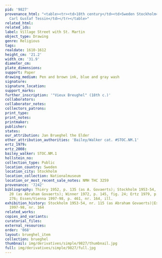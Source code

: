 ```yaml
---
pid: '9827'
provenance_html: "<table><tr><td>18th century</td><td>Sweden Stockholm</td><td>Count
  Carl Gustaf Tessin</td></tr></table>"
related_html: 
related_ids: 
label: Village Street with St. Martin
object_type: Drawing
genre: Religious
tags: 
realdate: 1610-1612
height_cm: '21.2'
width_cm: '31.9'
diameter_cm: 
plate_dimensions: 
support: Paper
drawing_medium: Pen and brown ink, blue and gray wash
signature: 
signature_location: 
support_marks: 
further_inscription: '"Vieux Breughel" (18th c.)'
collaborators: 
collaborator_notes: 
collectors_patrons: 
print_type: 
print_notes: 
printmaker: 
publisher: 
states: 
our_attribution: Jan Brueghel the Elder
other_attribution_authorities: 'Bailey/Walker cat. #STOC.NM.1'
ertz_1979: 
ertz_2008: 
bailey_walker: STOC.NM.1
hollstein_no: 
collection_type: Public
location_country: Sweden
location_city: Stockholm
location_collection: Nationalmuseum
location_or_most_recent_sale_notes: NMH THC 3259
provenance: '7242'
bibliography: Thiéry 1952, p. 135 (as A. Govaerts); Stockholm 1953-54, nr. 115, fig.
  20 (as Abraham Govaerts); Winner 1972, p. 145, fig. 24; Ertz 1979, p. 219-20, fig.
  276; Essen/Vienna 1997-98, p. 461, nr. 164, ill.
exhibition_history: Stockholm 1953-54, nr. 115 (as Abraham Govaerts)|Essen/Vienna
  1997-98, nr. 164
related_works: 
copies_and_variants: 
curatorial_files: 
external_resources: 
order: '068'
layout: brueghel_item
collection: brueghel
thumbnail: img/derivatives/simple/9827/thumbnail.jpg
full: img/derivatives/simple/9827/full.jpg
---
```

